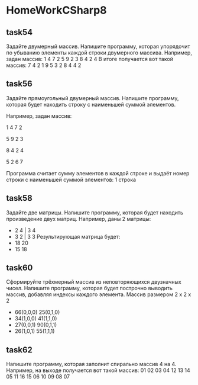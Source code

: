 # HomeWorkCSharp8
## task54
Задайте двумерный массив. Напишите программу, которая упорядочит по убыванию элементы каждой строки двумерного массива.
Например, задан массив:
1 4 7 2
5 9 2 3
8 4 2 4
В итоге получается вот такой массив:
7 4 2 1
9 5 3 2
8 4 4 2

## task56
Задайте прямоугольный двумерный массив. Напишите программу, которая будет находить строку с наименьшей суммой элементов.

Например, задан массив:

1 4 7 2

5 9 2 3

8 4 2 4

5 2 6 7

Программа считает сумму элементов в каждой строке и выдаёт номер строки с наименьшей суммой элементов: 1 строка

## task58
Задайте две матрицы. Напишите программу, которая будет находить произведение двух матриц.
Например, даны 2 матрицы:
* 2 4 | 3 4
* 3 2 | 3 3
Результирующая матрица будет:
* 18 20
* 15 18

## task60
Сформируйте трёхмерный массив из неповторяющихся двузначных чисел. Напишите программу, которая будет построчно выводить массив, добавляя индексы каждого элемента.
Массив размером 2 x 2 x 2
* 66(0,0,0) 25(0,1,0)
* 34(1,0,0) 41(1,1,0)
* 27(0,0,1) 90(0,1,1)
* 26(1,0,1) 55(1,1,1)

## task62
Напишите программу, которая заполнит спирально массив 4 на 4.
Например, на выходе получается вот такой массив:
01 02 03 04
12 13 14 05
11 16 15 06
10 09 08 07